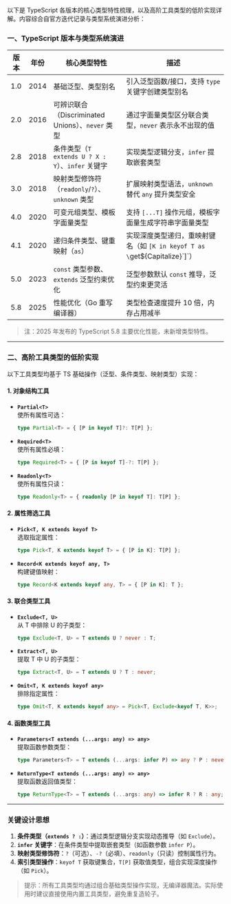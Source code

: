 以下是 TypeScript 各版本的核心类型特性梳理，以及高阶工具类型的低阶实现详解。内容综合自官方迭代记录与类型系统演进分析：

### **一、TypeScript 版本与类型系统演进**
| **版本** | **年份** | **核心类型特性**                                                                 | **描述**                                                                                                |
|----------|----------|---------------------------------------------------------------------------------|--------------------------------------------------------------------------------------------------------|
| 1.0      | 2014     | 基础泛型、类型别名                                                              | 引入泛型函数/接口，支持 `type` 关键字创建类型别名                              |
| 2.0      | 2016     | 可辨识联合（Discriminated Unions）、`never` 类型                               | 通过字面量类型区分联合类型，`never` 表示永不出现的值                           |
| 2.8      | 2018     | 条件类型（`T extends U ? X : Y`）、`infer` 关键字                              | 实现类型逻辑分支，`infer` 提取嵌套类型                                        |
| 3.0      | 2018     | 映射类型修饰符（`readonly`/`?`）、`unknown` 类型                              | 扩展映射类型语法，`unknown` 替代 `any` 提升类型安全                           |
| 4.0      | 2020     | 可变元组类型、模板字面量类型                                                    | 支持 `[...T]` 操作元组，模板字面量生成字符串字面量类型                        |
| 4.1      | 2020     | 递归条件类型、键重映射（`as`）                                                  | 实现深度类型递归，重映射键名（如 `[K in keyof T as \`get${Capitalize<K>}\`]`）              |
| 5.0      | 2023     | `const` 类型参数、`extends` 泛型约束优化                                        | 泛型参数默认 `const` 推导，泛型约束更灵活                                                 |
| 5.8      | 2025     | 性能优化（Go 重写编译器）                                                       | 类型检查速度提升 10 倍，内存占用减半                                                     |

> 注：2025 年发布的 TypeScript 5.8 主要优化性能，未新增类型特性。

---

### **二、高阶工具类型的低阶实现**
以下工具类型均基于 TS 基础操作（泛型、条件类型、映射类型）实现：

#### **1. 对象结构工具**
- **`Partial<T>`**  
  使所有属性可选：  
  ```typescript
  type Partial<T> = { [P in keyof T]?: T[P] };
  ```

- **`Required<T>`**  
  使所有属性必填：  
  ```typescript
  type Required<T> = { [P in keyof T]-?: T[P] };
  ```

- **`Readonly<T>`**  
  使所有属性只读：  
  ```typescript
  type Readonly<T> = { readonly [P in keyof T]: T[P] };
  ```

#### **2. 属性筛选工具**
- **`Pick<T, K extends keyof T>`**  
  选取指定属性：  
  ```typescript
  type Pick<T, K extends keyof T> = { [P in K]: T[P] };
  ```

- **`Record<K extends keyof any, T>`**  
  构建键值映射：  
  ```typescript
  type Record<K extends keyof any, T> = { [P in K]: T };
  ```

#### **3. 联合类型工具**
- **`Exclude<T, U>`**  
  从 T 中排除 U 的子类型：  
  ```typescript
  type Exclude<T, U> = T extends U ? never : T;
  ```

- **`Extract<T, U>`**  
  提取 T 中 U 的子类型：  
  ```typescript
  type Extract<T, U> = T extends U ? T : never;
  ```

- **`Omit<T, K extends keyof any>`**  
  排除指定属性：  
  ```typescript
  type Omit<T, K extends keyof any> = Pick<T, Exclude<keyof T, K>>;
  ```

#### **4. 函数类型工具**
- **`Parameters<T extends (...args: any) => any>`**  
  提取函数参数类型：  
  ```typescript
  type Parameters<T> = T extends (...args: infer P) => any ? P : never;
  ```

- **`ReturnType<T extends (...args: any) => any>`**  
  提取函数返回值类型：  
  ```typescript
  type ReturnType<T> = T extends (...args: any) => infer R ? R : any;
  ```

---

### **关键设计思想**
1. **条件类型（`extends ? :`）**：通过类型逻辑分支实现动态推导（如 `Exclude`）。  
2. **`infer` 关键字**：在条件类型中提取嵌套类型（如函数参数 `infer P`）。  
3. **映射类型修饰符**：`?`（可选）、`-?`（必填）、`readonly`（只读）控制属性行为。  
4. **索引类型操作**：`keyof T` 获取键集合，`T[P]` 获取值类型，组合实现深度操作（如 `Pick`）。  

> 提示：所有工具类型均通过组合基础类型操作实现，无编译器魔法。实际使用时建议直接使用内置工具类型，避免重复造轮子。
